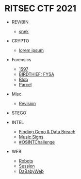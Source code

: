# RITSEC CTF 2021

- REV/BIN

  - [snek](https://github.com/Ch3lLIST4/CTF-Writeups-2021/blob/main/RITSEC-CTF-2021/snek.md)
- CRYPTO

  - [lorem ipsum](https://github.com/Ch3lLIST4/CTF-Writeups-2021/blob/main/RITSEC-CTF-2021/lorem%20ipsum.md)
- Forensics

  - [1597](https://github.com/Ch3lLIST4/CTF-Writeups-2021/blob/main/RITSEC-CTF-2021/1597.md)
  - [BIRDTHIEF: FYSA](https://github.com/Ch3lLIST4/CTF-Writeups-2021/blob/main/RITSEC-CTF-2021/BIRDTHIEF%20FYSA.md)
  - [Blob](https://github.com/Ch3lLIST4/CTF-Writeups-2021/blob/main/RITSEC-CTF-2021/Blob.md)
  - [Parcel](https://github.com/Ch3lLIST4/CTF-Writeups-2021/blob/main/RITSEC-CTF-2021/Parcel.md)
- Misc

  - [Revision](https://github.com/Ch3lLIST4/CTF-Writeups-2021/blob/main/RITSEC-CTF-2021/Revision.md)
- STEGO


- INTEL

  - [Finding Geno & Data Breach](https://github.com/Ch3lLIST4/CTF-Writeups-2021/blob/main/RITSEC-CTF-2021/Finding%20Geno%26Data%20Breach.md)
  - [Music Signs](https://github.com/Ch3lLIST4/CTF-Writeups-2021/blob/main/RITSEC-CTF-2021/Music%20Signs.md)
  - [#OSINTChallenge](https://github.com/Ch3lLIST4/CTF-Writeups-2021/blob/main/RITSEC-CTF-2021/%23OSINTChallenge.md)
- WEB

  - [Robots](https://github.com/Ch3lLIST4/CTF-Writeups-2021/blob/main/RITSEC-CTF-2021/Robots.md)
  - [Session](https://github.com/Ch3lLIST4/CTF-Writeups-2021/blob/main/RITSEC-CTF-2021/Session.md)
  - [DaBabyWeb](https://github.com/Ch3lLIST4/CTF-Writeups-2021/blob/main/RITSEC-CTF-2021/DababyWeb.md)